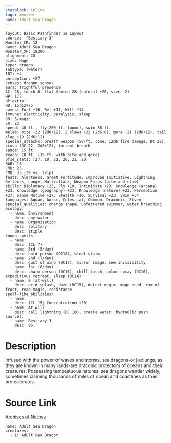 ```yaml
---
statblock: inline
tags: monster
name: Adult Sea Dragon
---
```

```statblock
layout: Basic Pathfinder 1e Layout
source:  "Bestiary 3"
Monster_CR: 12
name: Adult Sea Dragon
Monster_XP: 19200
alignment: CG
size: Huge
type: dragon
subtype: (water)
INI: +4
perception: +27
senses: dragon senses
aura: frightful presence
AC: 28, touch 8, flat-footed 28 (natural +20, size -2)
HP: 172
HP_extra: 
HD: 15d12+75
saves: Fort +16, Ref +11, Will +14
immune: electricity, paralysis, sleep
DR: 5/magic
SR: 23
speed: 40 ft., fly 200 ft. (poor), swim 80 ft.
melee: bite +22 (2d8+12), 2 claws +22 (2d6+8), gore +21 (2d6+12), tail slap +19 (2d6+12)
special_attacks: breath weapon (50-ft. cone, 12d6 fire damage, DC 22), crush (DC 22, 2d8+12), torrent breath
space: 15 ft.
reach: 10 ft. (15 ft. with bite and gore)
pf1e_stats: [27, 10, 21, 20, 21, 20]
BAB: 15
CMB: 25
CMD: 35 (39 vs. trip)
feats: Alertness, Great Fortitude, Improved Initiative, Lightning Reflexes, Lunge, Multiattack, Weapon Focus (bite and claw)
skills: Diplomacy +23, Fly +10, Intimidate +23, Knowledge (arcana) +23, Knowledge (geography) +23, Knowledge (nature) +23, Perception +27, Sense Motive +27, Stealth +10, Survival +23, Swim +34
languages: Aquan, Auran, Celestial, Common, Draconic, Elven
special_qualities: change shape, unfettered swimmer, water breathing
ecology:
  - name: Environment
    desc: any water
  - name: Organisation
    desc: solitary
    desc: triple
known_spells:
  - name:
    desc: (CL 7)
  - name: 3rd (5/day)
    desc: hold person (DC18), sleet storm
  - name: 2nd (7/day)
    desc: gust of wind (DC17), mirror image, see invisibility
  - name: 1st (8/day)
    desc: charm person (DC16), chill touch, color spray (DC16), expeditious retreat, sleep (DC16)
  - name: 0 (at-will)
    desc: acid splash, daze (DC15), detect magic, mage hand, ray of frost, read magic, resistance
spell-like_abilities:
  - name:
    desc: (CL 15; Concentration +20)
  - name: At will
    desc: call lightning (DC 18), create water, hydraulic push
sources:
  - name: Bestiary 3
    desc: 96
```
# Description
Infused with the power of waves and storms, sea dragons-or jiaolungs, as they are known in many lands-are draconic protectors of oceans and their creatures. Possessing tempestuous natures, sea dragons wander widely, sometimes claiming thousands of miles of ocean and coastlines as their protectorates.
# Source Link
[Archives of Nethys](https://aonprd.com/MonsterDisplay.aspx?ItemName=Adult%20Sea%20Dragon)
```encounter-table
name: Adult Sea Dragon
creatures:
  - 1: Adult Sea Dragon
```
